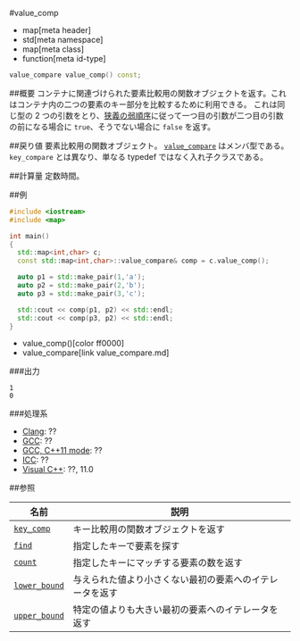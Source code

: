 #value_comp
* map[meta header]
* std[meta namespace]
* map[meta class]
* function[meta id-type]

```cpp
value_compare value_comp() const;
```

##概要
コンテナに関連づけられた要素比較用の関数オブジェクトを返す。これはコンテナ内の二つの要素のキー部分を比較するために利用できる。
これは同じ型の 2 つの引数をとり、[狭義の弱順序](/reference/algorithm.md#strict-weak-ordering)に従って一つ目の引数が二つ目の引数の前になる場合に `true`、そうでない場合に `false` を返す。



##戻り値
要素比較用の関数オブジェクト。
[`value_compare`](value_compare.md) はメンバ型である。`key_compare` とは異なり、単なる typedef ではなく入れ子クラスである。


##計算量
定数時間。


##例
```cpp
#include <iostream>
#include <map>

int main()
{
  std::map<int,char> c;
  const std::map<int,char>::value_compare& comp = c.value_comp();

  auto p1 = std::make_pair(1,'a');
  auto p2 = std::make_pair(2,'b');
  auto p3 = std::make_pair(3,'c');

  std::cout << comp(p1, p2) << std::endl;
  std::cout << comp(p3, p2) << std::endl;
}
```
* value_comp()[color ff0000]
* value_compare[link value_compare.md]

###出力
```
1
0
```

###処理系
- [Clang](/implementation.md#clang): ??
- [GCC](/implementation.md#gcc): ??
- [GCC, C++11 mode](/implementation.md#gcc): ??
- [ICC](/implementation.md#icc): ??
- [Visual C++](/implementation.md#visual_cpp): ??, 11.0

##参照

| 名前                                               | 説明                                                     |
|----------------------------------------------------|----------------------------------------------------------|
| [`key_comp`](/reference/map/map/key_comp.md)       | キー比較用の関数オブジェクトを返す                       |
| [`find`](/reference/map/map/find.md)               | 指定したキーで要素を探す                                 |
| [`count`](/reference/map/map/count.md)             | 指定したキーにマッチする要素の数を返す                   |
| [`lower_bound`](/reference/map/map/lower_bound.md) | 与えられた値より小さくない最初の要素へのイテレータを返す |
| [`upper_bound`](/reference/map/map/upper_bound.md) | 特定の値よりも大きい最初の要素へのイテレータを返す       |
